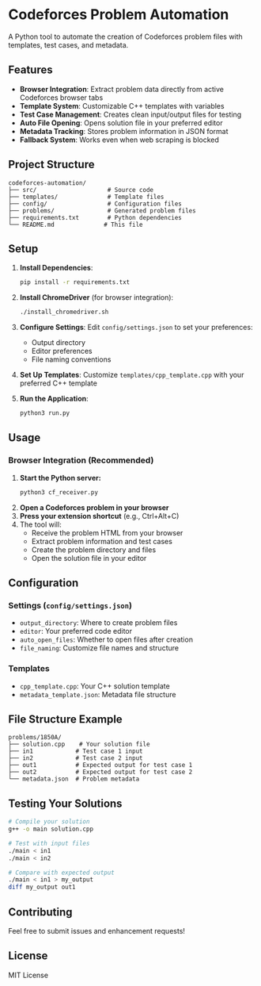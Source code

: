 # Codeforces Problem Automation

A Python tool to automate the creation of Codeforces problem files with templates, test cases, and metadata.

## Features

- **Browser Integration**: Extract problem data directly from active Codeforces browser tabs
- **Template System**: Customizable C++ templates with variables
- **Test Case Management**: Creates clean input/output files for testing
- **Auto File Opening**: Opens solution file in your preferred editor
- **Metadata Tracking**: Stores problem information in JSON format
- **Fallback System**: Works even when web scraping is blocked

## Project Structure

```
codeforces-automation/
├── src/                    # Source code
├── templates/              # Template files
├── config/                 # Configuration files
├── problems/               # Generated problem files
├── requirements.txt        # Python dependencies
└── README.md              # This file
```

## Setup

1. **Install Dependencies**:
   ```bash
   pip install -r requirements.txt
   ```

2. **Install ChromeDriver** (for browser integration):
   ```bash
   ./install_chromedriver.sh
   ```

3. **Configure Settings**:
   Edit `config/settings.json` to set your preferences:
   - Output directory
   - Editor preferences
   - File naming conventions

4. **Set Up Templates**:
   Customize `templates/cpp_template.cpp` with your preferred C++ template

5. **Run the Application**:
   ```bash
   python3 run.py
   ```

## Usage

### Browser Integration (Recommended)
1. **Start the Python server:**
   ```bash
   python3 cf_receiver.py
   ```
2. **Open a Codeforces problem in your browser**
3. **Press your extension shortcut** (e.g., Ctrl+Alt+C)
4. The tool will:
   - Receive the problem HTML from your browser
   - Extract problem information and test cases
   - Create the problem directory and files
   - Open the solution file in your editor

## Configuration

### Settings (`config/settings.json`)
- `output_directory`: Where to create problem files
- `editor`: Your preferred code editor
- `auto_open_files`: Whether to open files after creation
- `file_naming`: Customize file names and structure

### Templates
- `cpp_template.cpp`: Your C++ solution template
- `metadata_template.json`: Metadata file structure

## File Structure Example

```
problems/1850A/
├── solution.cpp    # Your solution file
├── in1            # Test case 1 input
├── in2            # Test case 2 input
├── out1           # Expected output for test case 1
├── out2           # Expected output for test case 2
└── metadata.json  # Problem metadata
```

## Testing Your Solutions

```bash
# Compile your solution
g++ -o main solution.cpp

# Test with input files
./main < in1
./main < in2

# Compare with expected output
./main < in1 > my_output
diff my_output out1
```

## Contributing

Feel free to submit issues and enhancement requests!

## License

MIT License 